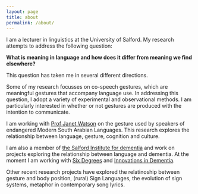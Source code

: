 ```yaml
---
layout: page
title: about
permalink: /about/
---
```

I am a lecturer in linguistics at the University of Salford. My research attempts to address the following question: 

__What is meaning in language and how does it differ from meaning we find elsewhere?__ 

This question has taken me in several different directions.

Some of my research focusses on co-speech gestures, which are meaningful gestures that accompany language use. In addressing this question, I adopt a variety of experimental and observational methods. I am particularly interested in whether or not gestures are produced with the intention to communicate.

I am working with [Prof Janet Watson](https://ahc.leeds.ac.uk/languages/staff/151/janet-c-e-watson) on the gesture used by speakers of endangered Modern South Arabian Languages. This research explores the relationship between language, gesture, cognition and culture. 

I am also a member of [the Salford Institute for dementia](https://www.salford.ac.uk/salford-institute-for-dementia) and work on projects exploring the relationship between language and dementia. At the moment I am working with [Six Degrees](http://six-degrees.org.uk/) and [Innovations in Dementia](http://www.innovationsindementia.org.uk/). 

Other recent research projects have explored the relatinoship between gesture and body position, (rural) Sign Languages, the evolution of sign systems, metaphor in contemporary song lyrics.


